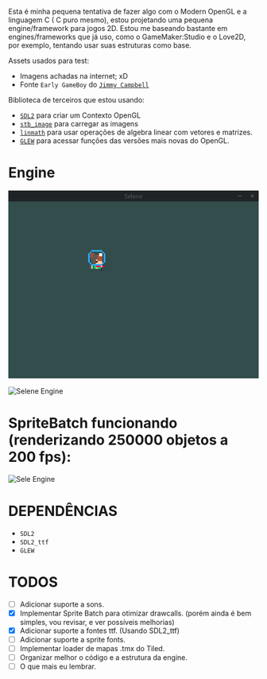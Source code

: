 Esta é minha pequena tentativa de fazer algo com o Modern OpenGL e a linguagem C ( C puro mesmo), estou projetando uma pequena engine/framework para jogos 2D. Estou me baseando bastante em engines/frameworks que já uso, como o GameMaker:Studio e o Love2D, por exemplo, tentando usar suas estruturas como base.

Assets usados para test:
- Imagens achadas na internet; xD
- Fonte `Early GameBoy` do [`Jimmy Campbell`](http://www.dafont.com/pt/jimmy-campbell.d5241)

Biblioteca de terceiros que estou usando:
- [`SDL2`](https://www.libsdl.org/) para criar um Contexto OpenGL
- [`stb_image`](https://github.com/nothings/stb) para carregar as imagens
- [`linmath`](https://github.com/datenwolf/linmath.h) para usar operações de algebra linear com vetores e matrizes.
- [`GLEW`](http://glew.sourceforge.net/) para acessar funções das versões mais novas do OpenGL.

# Engine

![Selene Engine](https://raw.githubusercontent.com/canoi12/selene/master/assets/animation.gif)

![Selene Engine](https://raw.githubusercontent.com/canoi12/canoi12.github.io/master/ImagensSite/selene_engine.png)

# SpriteBatch funcionando (renderizando 250000 objetos a 200 fps):

![Sele Engine](https://raw.githubusercontent.com/canoi12/selene/master/assets/spritebatch.gif)

# DEPENDÊNCIAS
- `SDL2`
- `SDL2_ttf`
- `GLEW`

# TODOS
- [ ] Adicionar suporte a sons.
- [x] Implementar Sprite Batch para otimizar drawcalls. (porém ainda é bem simples, vou revisar, e ver possíveis melhorias)
- [x] Adicionar suporte a fontes ttf. (Usando SDL2_ttf)
- [ ] Adicionar suporte a sprite fonts.
- [ ] Implementar loader de mapas .tmx do Tiled.
- [ ] Organizar melhor o código e a estrutura da engine.
- [ ] O que mais eu lembrar.